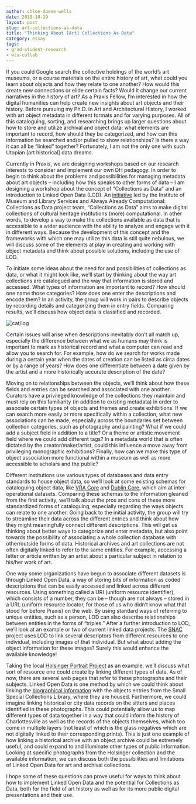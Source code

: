 ```yaml
---
author: chloe-downe-wells
date: 2019-10-29
layout: post
slug: art-collections-as-data
title: "Thinking About [Art] Collections As Data"
category: essay
tags:
- grad-student-research
- wlu-collab
---
```

If you could Google search the collective holdings of the world’s art museums, or a course materials on the entire history of art, what could you learn about objects and how they relate to one another? How would this create new connections or elide certain facts? Would it change our current narratives in the history of art? As a Praxis Fellow, I’m interested in how the digital humanities can help create new insights about art objects and their history. Before pursuing my Ph.D. in Art and Architectural History, I worked with art object metadata in different formats and for varying purposes. All of this cataloguing, sorting, and researching brings up larger questions about how to store and utilize archival and object data: what elements are important to record, how should they be categorized, and how can this information be searched and/or pulled to show relationships? Is there a way it can all be “linked” together? Fortunately, I am not the only one with such Utopian [art historical] data dreams. 

Currently in Praxis, we are designing workshops based on our research interests to consider and implement our own DH pedagogy. In order to begin to think about the problems and possibilities for managing metadata about art objects – including how this speaks to other forms of data – I am designing a workshop about the concept of “Collections as Data” and an introduction to Linked Open Data (LOD). An [initiative](https://collectionsasdata.github.io/statement/) led by the Institute of Museum and Library Services and Always Already Computational: Collections as Data project team, “Collections as Data” aims to make digital collections of cultural heritage institutions (more) computational. In other words, to develop a way to make the collections available as data that is accessible to a wider audience with the ability to analyze and engage with it in different ways. Because the development of this concept and the frameworks with which one may utilize this data is still quite nebulous, we will discuss some of the elements at play in creating and working with object metadata and think about possible solutions, including the use of LOD.

To initiate some ideas about the need for and possibilities of collections as data, or what it might look like, we’ll start by thinking about the way art collections are catalogued and the way that information is stored and accessed. What types of information are important to record? How should one name those categories? How does one enter the descriptions and encode them? In an activity, the group will work in pairs to describe objects by recording details and categorizing them in entry fields. Comparing results, we’ll discuss how object data is classified and recorded. 

![cat/log](https://i.pinimg.com/236x/e6/9d/a0/e69da0dfc2c1d881c41477f90a269e6f--cat-puns-library-humor.jpg)


Certain issues will arise when descriptions inevitably don’t all match up, especially the difference between what we as humans may think is important to mark as historical record and what a computer can read and allow you to search for. For example, how do we search for works made during a certain year when the dates of creation can be listed as circa dates or by a range of years? How does one differentiate between a date given by the artist and a more historically accurate description of the date? 

Moving on to relationships between the objects, we’ll think about how these fields and entries can be searched and associated with one another. Curators have a privileged knowledge of the collections they maintain and must rely on this familiarity (in addition to existing metadata) in order to associate certain types of objects and themes and create exhibitions. If we can search more easily or more specifically within a collection, what new associations can be made, especially across the boundaries set between collection categories, such as photography and painting? What if we could add a subject field in addition to a title? Or a theme or artistic movement field where we could add different tags? In a metadata world that is often dictated by the creator/maker/artist, could this influence a move away from privileging monographic exhibitions? Finally, how can we make this type of object association more functional within a museum as well as more accessible to scholars and the public? 

Different institutions use various types of databases and data entry standards to house object data, so we’ll look at some existing schemas for cataloguing object data, like [VRA Core](https://www.loc.gov/standards/vracore/VRA_Core4_Outline.pdf) and [Dublin Core](https://www.dublincore.org/specifications/dublin-core/dces/), which aim at inter-operational datasets. Comparing these schemas to the information gleaned from the first activity, we’ll talk about the pros and cons of these more standardized forms of cataloguing, especially regarding the ways objects can relate to one another. Going back to the initial activity, the group will try to streamline their data across the different entries and think about how they might meaningfully connect different descriptions. This will get us thinking about better ways to categorize and enter metadata, but also point towards the possibility of associating a whole collection database with other/outside forms of data. Historical archives and art collections are not often digitally linked to refer to the same entities. For example, accessing a letter or article written by an artist about a particular subject in relation to his/her work of art.

One way some organizations have begun to associate different datasets is through Linked Open Data, a way of storing bits of information as coded descriptions that can be easily accessed and linked across different resources. Using something called a URI (uniform resource identifier), which consists of a number, they can be – though are not always – stored in a URL (uniform resource locator, for those of us who didn’t know what that stood for before Praxis) on the web. By using standard ways of referring to unique entities, such as a person, LOD can also describe relationships between entities in the forms of “triples.” After a further introduction to LOD, we’ll look at an example or two of current linked data projects. The [SNAC](https://snaccooperative.org/) project uses LOD to link several descriptors from different resources to one individual, including images of that individual. But what about adding the object information for these images? Surely this would enhance the available knowledge! 

Taking the local [Holsinger Portrait Project](http://rwholsingerphotos.org/index.php) as an example, we’ll discuss what sort of resource one could create by linking different types of data. As of now, there are several web pages that refer to these photographs and their subjects. Linked Open Data is one method by which we could think about linking the [biographical information](http://juel.iath.virginia.edu/node/980) with the objects entries from the Small Special Collections Library, where they are housed. Furthermore, we could imagine linking historical or city data records on the sitters and places identified in these photographs. This could potentially allow us to map different types of data together in a way that could inform the history of Charlottesville as well as the records of the objects themselves, which too come in multiple layers (not least of which is the glass negatives which are not digitally linked to their corresponding prints). This is just one example of how linking a historical archive with an object archive could be extremely useful, and could expand to and illuminate other types of public information. Looking at specific photographs from the Holsinger collection and the available information, we can discuss both the possibilities and limitations of Linked Open Data for art and archival collections. 

I hope some of these questions can prove useful for ways to think about how to implement Linked Open Data and the potential for Collections as Data, both for the field of art history as well as for its more public digital presentations and their use. 
